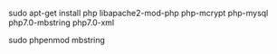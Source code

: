 sudo apt-get install php libapache2-mod-php php-mcrypt php-mysql php7.0-mbstring php7.0-xml

sudo phpenmod mbstring
